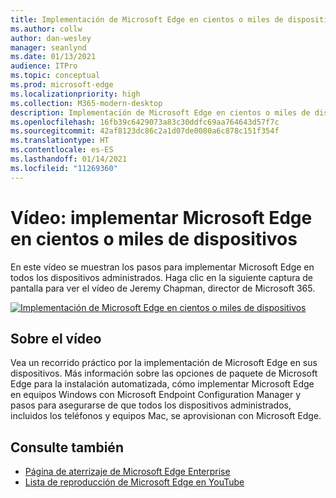```yaml
---
title: Implementación de Microsoft Edge en cientos o miles de dispositivos
ms.author: collw
author: dan-wesley
manager: seanlynd
ms.date: 01/13/2021
audience: ITPro
ms.topic: conceptual
ms.prod: microsoft-edge
ms.localizationpriority: high
ms.collection: M365-modern-desktop
description: Implementación de Microsoft Edge en cientos o miles de dispositivos
ms.openlocfilehash: 16fb39c6429073a83c30ddfc69aa764643d57f7c
ms.sourcegitcommit: 42af8123dc86c2a1d07de0080a6c878c151f354f
ms.translationtype: HT
ms.contentlocale: es-ES
ms.lasthandoff: 01/14/2021
ms.locfileid: "11269360"
---
```

# Vídeo: implementar Microsoft Edge en cientos o miles de dispositivos

En este vídeo se muestran los pasos para implementar Microsoft Edge en todos los dispositivos administrados. Haga clic en la siguiente captura de pantalla para ver el vídeo de Jeremy Chapman, director de Microsoft 365.

[![Implementación de Microsoft Edge en cientos o miles de dispositivos](media/microsoft-edge-video-deploy/0.png)](http://www.youtube.com/watch?v=o90UsN6g6NE "Deploy Microsoft Edge to hundreds or thousands of devices")

## Sobre el vídeo

Vea un recorrido práctico por la implementación de Microsoft Edge en sus dispositivos. Más información sobre las opciones de paquete de Microsoft Edge para la instalación automatizada, cómo implementar Microsoft Edge en equipos Windows con Microsoft Endpoint Configuration Manager y pasos para asegurarse de que todos los dispositivos administrados, incluidos los teléfonos y equipos Mac, se aprovisionan con Microsoft Edge.

## Consulte también

- [Página de aterrizaje de Microsoft Edge Enterprise](https://aka.ms/EdgeEnterprise)
- [Lista de reproducción de Microsoft Edge en YouTube](https://www.youtube.com/playlist?list=PLXtHYVsvn_b-uXh1tMeYpT-0iD8tD3tFy)
